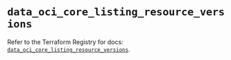 # `data_oci_core_listing_resource_versions`

Refer to the Terraform Registry for docs: [`data_oci_core_listing_resource_versions`](https://registry.terraform.io/providers/hashicorp/oci/7.19.0/docs/data-sources/core_listing_resource_versions).
